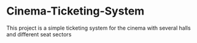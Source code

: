 # Cinema-Ticketing-System
This project is a simple ticketing system for the cinema with several halls and different seat sectors
